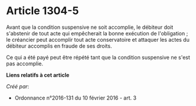 # Article 1304-5

Avant que la condition suspensive ne soit accomplie, le débiteur doit s'abstenir de tout acte qui empêcherait la bonne
exécution de l'obligation ; le créancier peut accomplir tout acte conservatoire et attaquer les actes du débiteur accomplis
en fraude de ses droits.

Ce qui a été payé peut être répété tant que la condition suspensive ne s'est pas accomplie.

**Liens relatifs à cet article**

_Créé par_:

  - Ordonnance n°2016-131 du 10 février 2016 - art. 3
